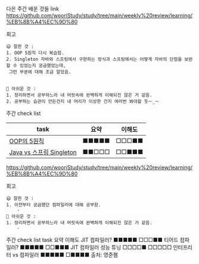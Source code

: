 다은
주간 배운 것들 link
https://github.com/wooriStudy/study/tree/main/weekly%20review/learning/%EB%8B%A4%EC%9D%80

회고
```
😃 잘한 것 :
1. OOP 5원칙 다시 복습함.
2. Singleton 자바와 스프링에서 구현하는 방식과 스프링에서는 어떻게 자바의 단점을 보완할 수 있었는지 궁금했었는데,
 그런 부분에 대해 조금 알았음.

   
🤔 아쉬운 것 :
1. 정리하면서 공부하느라 내 머릿속에 완벽하게 이해되진 않은 거 같음.
2. 공부하는 습관이 안든건지 내 머리가 이상한 건지 여러번 봐야할 듯ㅡ_ㅡ
```
주간 check list

| task                                                                                                                                                                                                                  | 요약  | 이해도 |
| --------------------------------------------------------------------------------------------------------------------------------------------------------------------------------------------------------------------- | ----- | ------ |
| [OOP의 5원칙]([https://github.com/uneap/tech-note/tree/master/Java/JIT%20%EC%BB%B4%ED%8C%8C%EC%9D%BC%EB%9F%AC](https://github.com/uneap/tech-note/blob/master/Java/OOP/5%EC%9B%90%EC%B9%99.md))                                                                                                       | ■■■■■ | □□□■■  |
| [Java vs 스프링 Singleton]([https://github.com/uneap/tech-note/blob/master/Java/JIT%20%EC%BB%B4%ED%8C%8C%EC%9D%BC%EB%9F%AC/%ED%8B%B0%EC%96%B4%EB%93%9C%EC%BB%B4%ED%8C%8C%EC%9D%BC.md](https://github.com/uneap/tech-note/blob/master/Java/singleton.md))                                         | ■■□□□ | □□■■■  |
https://github.com/wooriStudy/study/tree/main/weekly%20review/learning/%EB%8B%A4%EC%9D%80

회고
```
😃 잘한 것 :
1. 이전부터 궁금했던 컴파일러에 대해 공부함.
    - 
🤔 아쉬운 것 :
1. 정리하면서 공부하느라 내 머릿속에 완벽하게 이해되진 않은 거 같음.
    -
```
주간 check list
task	요약	이해도
JIT 컴파일러?	■■■■■	□□□■■
티어드 컴파일러?	■■■■■	□□■■■
JIT 컴파일러 성능 튜닝	□□□□■	□□□□□
인터프리터 vs 컴파일러	■■■■■	□■■■■
출처: 영준햄
